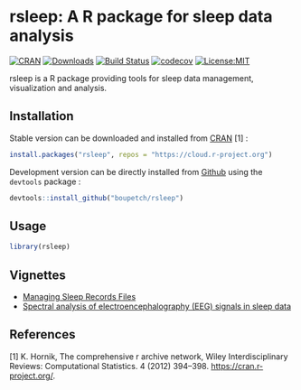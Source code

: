 rsleep: A R package for sleep data analysis
================

<!-- README.md is generated from README.Rmd. Please edit that file -->

[![CRAN](http://www.r-pkg.org/badges/version/rsleep)](https://cran.r-project.org/package=rsleep)
[![Downloads](https://cranlogs.r-pkg.org/badges/grand-total/rsleep)](https://cran.r-project.org/package=rsleep)
[![Build
Status](https://travis-ci.org/boupetch/rsleep.svg?branch=master)](https://travis-ci.org/boupetch/rsleep)
[![codecov](https://codecov.io/gh/boupetch/rsleep/branch/master/graph/badge.svg)](https://codecov.io/gh/boupetch/rsleep)
[![License:MIT](https://img.shields.io/badge/License-MIT-blue.svg)](https://opensource.org/licenses/MIT)

rsleep is a R package providing tools for sleep data management,
visualization and analysis.

## Installation

Stable version can be downloaded and installed from
[CRAN](https://cran.r-project.org/) \[1\] :

``` r
install.packages("rsleep", repos = "https://cloud.r-project.org")
```

Development version can be directly installed from
[Github](https://github.com/) using the `devtools` package :

``` r
devtools::install_github("boupetch/rsleep")
```

## Usage

``` r
library(rsleep)
```

## Vignettes

  - [Managing Sleep Records
    Files](http://htmlpreview.github.io/?https://raw.githubusercontent.com/boupetch/rsleep/master/doc/Managing_Sleep_Records_Files.html)
  - [Spectral analysis of electroencephalography (EEG) signals in sleep
    data](http://htmlpreview.github.io/?https://raw.githubusercontent.com/boupetch/rsleep/master/doc/Spectral_analysis_of_EEG_signals.html)

## References

<div id="refs" class="references">

<div id="ref-hornik2012comprehensive">

\[1\] K. Hornik, The comprehensive r archive network, Wiley
Interdisciplinary Reviews: Computational Statistics. 4 (2012) 394–398.
<https://cran.r-project.org/>.

</div>

</div>
